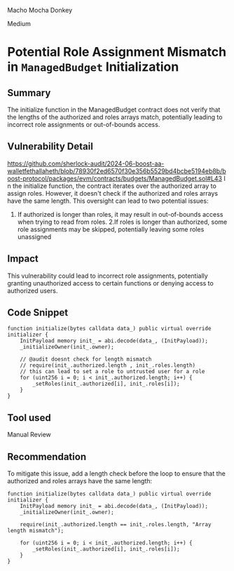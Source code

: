 Macho Mocha Donkey

Medium

# Potential Role Assignment Mismatch in `ManagedBudget` Initialization

## Summary
The initialize function in the ManagedBudget contract does not verify that the lengths of the authorized and roles arrays match, potentially leading to incorrect role assignments or out-of-bounds access.

## Vulnerability Detail
https://github.com/sherlock-audit/2024-06-boost-aa-walletfethallaheth/blob/78930f2ed6570f30e356b5529bd4bcbe5194eb8b/boost-protocol/packages/evm/contracts/budgets/ManagedBudget.sol#L43
I
n the initialize function, the contract iterates over the authorized array to assign roles. However, it doesn't check if the authorized and roles arrays have the same length. This oversight can lead to two potential issues:
1. If authorized is longer than roles, it may result in out-of-bounds access when trying to read from roles.
2.If roles is longer than authorized, some role assignments may be skipped, potentially leaving some roles unassigned

## Impact
This vulnerability could lead to incorrect role assignments, potentially granting unauthorized access to certain functions or denying access to authorized users. 

## Code Snippet
```solidity 
function initialize(bytes calldata data_) public virtual override initializer {
    InitPayload memory init_ = abi.decode(data_, (InitPayload));
    _initializeOwner(init_.owner);
     
    // @audit doesnt check for length mismatch 
    // require(init_.authorized.length , init_.roles.length)
    // this can lead to set a role to untrusted user for a role
    for (uint256 i = 0; i < init_.authorized.length; i++) {
        _setRoles(init_.authorized[i], init_.roles[i]);
    }
}

```
## Tool used

Manual Review

## Recommendation
To mitigate this issue, add a length check before the loop to ensure that the authorized and roles arrays have the same length:
```solidity 
function initialize(bytes calldata data_) public virtual override initializer {
    InitPayload memory init_ = abi.decode(data_, (InitPayload));
    _initializeOwner(init_.owner);
     
    require(init_.authorized.length == init_.roles.length, "Array length mismatch");
    
    for (uint256 i = 0; i < init_.authorized.length; i++) {
        _setRoles(init_.authorized[i], init_.roles[i]);
    }
}

```